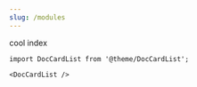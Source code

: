```yaml
---
slug: /modules
---
```



cool index

```mdx-code-block
import DocCardList from '@theme/DocCardList';

<DocCardList />
```
